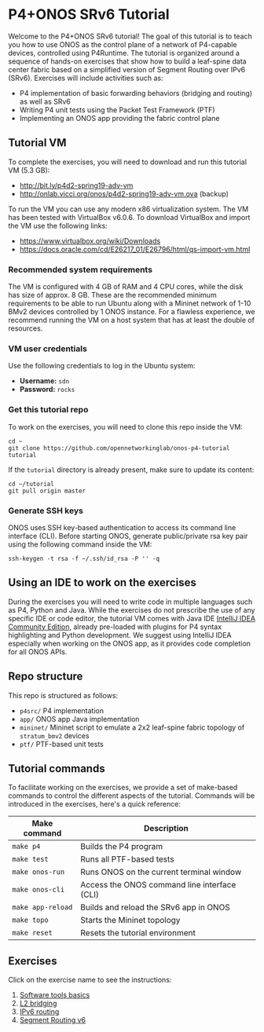 # P4+ONOS SRv6 Tutorial

Welcome to the P4+ONOS SRv6 tutorial! The goal of this tutorial is to teach you
how to use ONOS as the control plane of a network of P4-capable devices,
controlled using P4Runtime. The tutorial is organized around a sequence of
hands-on exercises that show how to build a leaf-spine data center fabric based
on a simplified version of Segment Routing over IPv6 (SRv6). Exercises will
include activities such as:
 
 * P4 implementation of basic forwarding behaviors (bridging and routing) as 
   well as SRv6
 * Writing P4 unit tests using the Packet Test Framework (PTF)
 * Implementing an ONOS app providing the fabric control plane

## Tutorial VM

To complete the exercises, you will need to download and run this tutorial VM
(5.3 GB):
 * <http://bit.ly/p4d2-spring19-adv-vm>
 * <http://onlab.vicci.org/onos/p4d2-spring19-adv-vm.ova> (backup)

To run the VM you can use any modern x86 virtualization system. The VM has been
tested with VirtualBox v6.0.6. To download VirtualBox and import the VM use the
following links:

 * https://www.virtualbox.org/wiki/Downloads
 * https://docs.oracle.com/cd/E26217_01/E26796/html/qs-import-vm.html

### Recommended system requirements

The VM is configured with 4 GB of RAM and 4 CPU cores, while the disk has size
of approx. 8 GB. These are the recommended minimum requirements to be able to
run Ubuntu along with a Mininet network of 1-10 BMv2 devices controlled by 1
ONOS instance. For a flawless experience, we recommend running the VM on a host
system that has at least the double of resources.

### VM user credentials

Use the following credentials to log in the Ubuntu system:

 * **Username:** `sdn`
 * **Password:** `rocks`

### Get this tutorial repo

To work on the exercises, you will need to clone this repo inside the VM:

    cd ~
    git clone https://github.com/opennetworkinglab/onos-p4-tutorial tutorial

If the `tutorial` directory is already present, make sure to update its 
content:

    cd ~/tutorial
    git pull origin master

### Generate SSH keys

ONOS uses SSH key-based authentication to access its command line interface
(CLI). Before starting ONOS, generate public/private rsa key pair using the
following command inside the VM:

    ssh-keygen -t rsa -f ~/.ssh/id_rsa -P '' -q 

## Using an IDE to work on the exercises

During the exercises you will need to write code in multiple languages such as
P4, Python and Java. While the exercises do not prescribe the use of any
specific IDE or code editor, the tutorial VM comes with Java IDE [IntelliJ IDEA
Community Edition](https://www.jetbrains.com/idea/), already pre-loaded with
plugins for P4 syntax highlighting and Python development. We suggest using
IntelliJ IDEA especially when working on the ONOS app, as it provides code
completion for all ONOS APIs.

## Repo structure

This repo is structured as follows:

 * `p4src/` P4 implementation
 * `app/` ONOS app Java implementation
 * `mininet/` Mininet script to emulate a 2x2 leaf-spine fabric topology of 
   `stratum_bmv2` devices
 * `ptf/` PTF-based unit tests

## Tutorial commands

To facilitate working on the exercises, we provide a set of make-based commands
to control the different aspects of the tutorial. Commands will be introduced in
the exercises, here's a quick reference:

| Make command       | Description                                            |
|--------------------|------------------------------------------------------- |
| `make p4`          | Builds the P4 program                                  |
| `make test`        | Runs all PTF-based tests                               |
| `make onos-run`    | Runs ONOS on the current terminal window               |
| `make onos-cli`    | Access the ONOS command line interface (CLI)           |
| `make app-reload`  | Builds and reload the SRv6 app in ONOS                 |
| `make topo`        | Starts the Mininet topology                            |
| `make reset`       | Resets the tutorial environment                        |

## Exercises

Click on the exercise name to see the instructions:

 1. [Software tools basics](./EXERCISE-1.md)
 2. [L2 bridging](./EXERCISE-2.md)
 3. [IPv6 routing](./EXERCISE-3.md)
 4. [Segment Routing v6](./EXERCISE-4.md)
